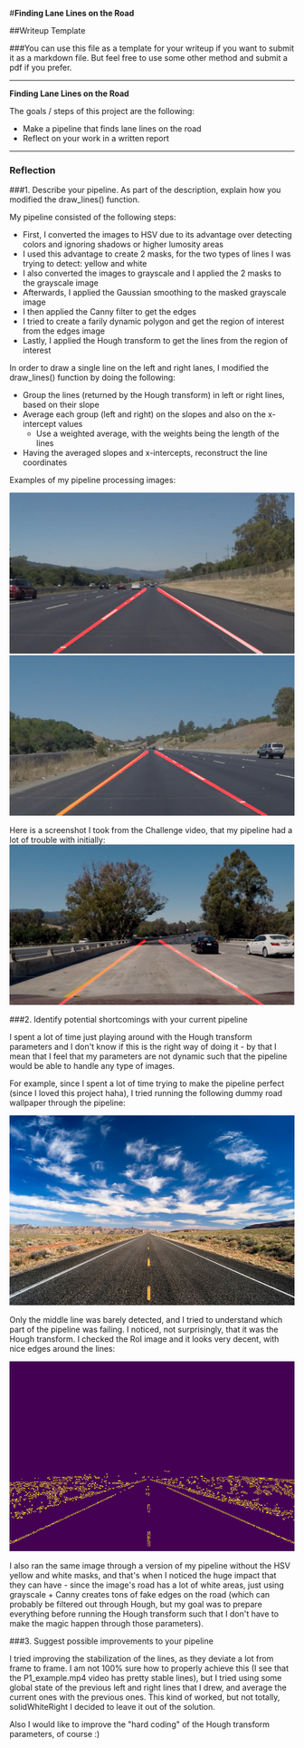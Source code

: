 #**Finding Lane Lines on the Road**

##Writeup Template

###You can use this file as a template for your writeup if you want to submit it as a markdown file. But feel free to use some other method and submit a pdf if you prefer.

---

**Finding Lane Lines on the Road**

The goals / steps of this project are the following:
* Make a pipeline that finds lane lines on the road
* Reflect on your work in a written report


[//]: # (Image References)

[image1]: ./results/result_solidWhiteRight.jpg "solidWhiteRight"
[image2]: ./results/result_solidYellowCurve.jpg "result_solidYellowCurve"
[image3]: ./results/result_challenge2.jpg "Challenge screenshot"
[image4]: ./test_images/roadWallpaper1.jpg "Road Wallpaper"
[image5]: ./examples/result_roadWallpaper1.jpg "Road wallpaper RoI"

---

### Reflection

###1. Describe your pipeline. As part of the description, explain how you modified the draw_lines() function.

My pipeline consisted of the following steps:

- First, I converted the images to HSV due to its advantage over detecting colors and ignoring shadows or higher lumosity areas
- I used this advantage to create 2 masks, for the two types of lines I was trying to detect: yellow and white
- I also converted the images to grayscale and I applied the 2 masks to the grayscale image
- Afterwards, I applied the Gaussian smoothing to the masked grayscale image
- I then applied the Canny filter to get the edges
- I tried to create a farily dynamic polygon and get the region of interest from the edges image
- Lastly, I applied the Hough transform to get the lines from the region of interest

In order to draw a single line on the left and right lanes, I modified the draw_lines() function by doing the following:
- Group the lines (returned by the Hough transform) in left or right lines, based on their slope
- Average each group (left and right) on the slopes and also on the x-intercept values
    - Use a weighted average, with the weights being the length of the lines
- Having the averaged slopes and x-intercepts, reconstruct the line coordinates

Examples of my pipeline processing images:

![alt text][image1]
![alt test][image2]

Here is a screenshot I took from the Challenge video, that my pipeline had a lot of trouble with initially:
![alt text][image3]


###2. Identify potential shortcomings with your current pipeline

I spent a lot of time just playing around with the Hough transform parameters and I don't know if this is
the right way of doing it - by that I mean that I feel that my parameters are not dynamic such that the pipeline
would be able to handle any type of images.

For example, since I spent a lot of time trying to make the pipeline perfect (since I loved this project haha),
I tried running the following dummy road wallpaper through the pipeline:

![alt text][image4]

Only the middle line was barely detected, and I tried to understand which part of the pipeline was failing. I noticed,
not surprisingly, that it was the Hough transform. I checked the RoI image and it looks very decent, with nice edges
around the lines:

![alt text][image5]

I also ran the same image through a version of my pipeline without the HSV yellow and white masks, and that's when I noticed
the huge impact that they can have - since the image's road has a lot of white areas, just using grayscale + Canny creates
tons of fake edges on the road (which can probably be filtered out through Hough, but my goal was to prepare everything before
running the Hough transform such that I don't have to make the magic happen through those parameters).


###3. Suggest possible improvements to your pipeline

I tried improving the stabilization of the lines, as they deviate a lot from frame to frame. I am not 100% sure how to properly
achieve this (I see that the P1_example.mp4 video has pretty stable lines), but I tried using some global state of the previous
left and right lines that I drew, and average the current ones with the previous ones. This kind of worked, but not totally, solidWhiteRight
I decided to leave it out of the solution.

Also I would like to improve the "hard coding" of the Hough transform parameters, of course :)
